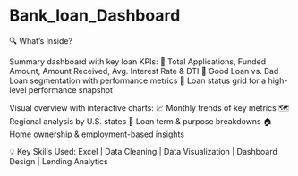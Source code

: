 # Bank_loan_Dashboard
🔍 What’s Inside?

Summary dashboard with key loan KPIs:
📌 Total Applications, Funded Amount, Amount Received, Avg. Interest Rate & DTI
📌 Good Loan vs. Bad Loan segmentation with performance metrics
📌 Loan status grid for a high-level performance snapshot

Visual overview with interactive charts:
📈 Monthly trends of key metrics
🗺️ Regional analysis by U.S. states
🧁 Loan term & purpose breakdowns
🏠 Home ownership & employment-based insights

💡 Key Skills Used:
Excel | Data Cleaning | Data Visualization | Dashboard Design | Lending Analytics
